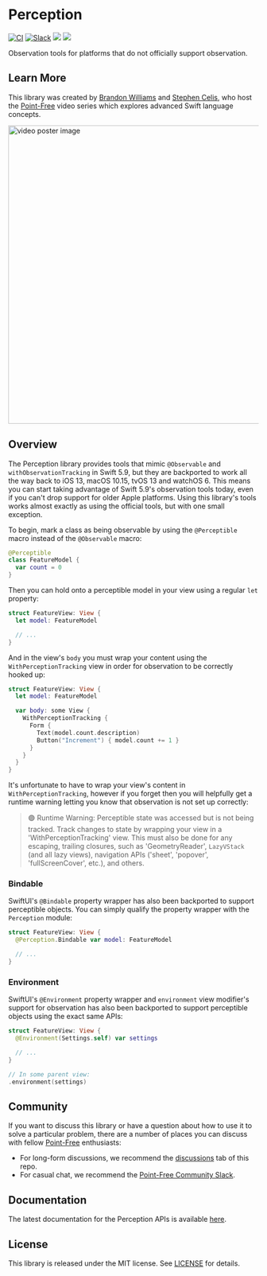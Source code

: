 # Perception

[![CI](https://github.com/pointfreeco/swift-perception/actions/workflows/ci.yml/badge.svg)](https://github.com/pointfreeco/swift-perception/actions/workflows/ci.yml)
[![Slack](https://img.shields.io/badge/slack-chat-informational.svg?label=Slack&logo=slack)](https://www.pointfree.co/slack-invite)
[![](https://img.shields.io/endpoint?url=https%3A%2F%2Fswiftpackageindex.com%2Fapi%2Fpackages%2Fpointfreeco%2Fswift-perception%2Fbadge%3Ftype%3Dswift-versions)](https://swiftpackageindex.com/pointfreeco/swift-perception)
[![](https://img.shields.io/endpoint?url=https%3A%2F%2Fswiftpackageindex.com%2Fapi%2Fpackages%2Fpointfreeco%2Fswift-perception%2Fbadge%3Ftype%3Dplatforms)](https://swiftpackageindex.com/pointfreeco/swift-perception)

Observation tools for platforms that do not officially support observation.

## Learn More

This library was created by [Brandon Williams][mbrandonw] and [Stephen Celis][stephencelis], who
host the [Point-Free][pointfreeco] video series which explores advanced Swift language concepts.

<a href="https://www.pointfree.co/">
  <img alt="video poster image" src="https://d3rccdn33rt8ze.cloudfront.net/episodes/0252.jpeg" width="600">
</a>

## Overview

The Perception library provides tools that mimic `@Observable` and `withObservationTracking` in
Swift 5.9, but they are backported to work all the way back to iOS 13, macOS 10.15, tvOS 13 and
watchOS 6. This means you can start taking advantage of Swift 5.9's observation tools today,
even if you can't drop support for older Apple platforms. Using this library's tools works almost
exactly as using the official tools, but with one small exception.

To begin, mark a class as being observable by using the `@Perceptible` macro instead of the
`@Observable` macro:

```swift
@Perceptible
class FeatureModel {
  var count = 0
}
```

Then you can hold onto a perceptible model in your view using a regular `let` property:

```swift
struct FeatureView: View {
  let model: FeatureModel

  // ...
}
```

And in the view's `body` you must wrap your content using the `WithPerceptionTracking` view in
order for observation to be correctly hooked up:

```swift
struct FeatureView: View {
  let model: FeatureModel

  var body: some View {
    WithPerceptionTracking {
      Form {
        Text(model.count.description)
        Button("Increment") { model.count += 1 }
      }
    }
  }
}
```

It's unfortunate to have to wrap your view's content in `WithPerceptionTracking`, however if you
forget then you will helpfully get a runtime warning letting you know that observation is not
set up correctly:

> 🟣 Runtime Warning: Perceptible state was accessed but is not being tracked. Track changes
> to state by wrapping your view in a 'WithPerceptionTracking' view. This must also be done
> for any escaping, trailing closures, such as 'GeometryReader', `LazyVStack` (and all lazy
> views), navigation APIs ('sheet', 'popover', 'fullScreenCover', etc.), and others.

### Bindable

SwiftUI's `@Bindable` property wrapper has also been backported to support perceptible objects. You
can simply qualify the property wrapper with the `Perception` module:

```swift
struct FeatureView: View {
  @Perception.Bindable var model: FeatureModel

  // ...
}
```

### Environment

SwiftUI's `@Environment` property wrapper and `environment` view modifier's support for observation
has also been backported to support perceptible objects using the exact same APIs:

```swift
struct FeatureView: View {
  @Environment(Settings.self) var settings

  // ...
}

// In some parent view:
.environment(settings)
```

## Community

If you want to discuss this library or have a question about how to use it to solve
a particular problem, there are a number of places you can discuss with fellow
[Point-Free](https://www.pointfree.co) enthusiasts:

* For long-form discussions, we recommend the
[discussions](https://github.com/pointfreeco/swift-perception/discussions) tab of this repo.
* For casual chat, we recommend the [Point-Free Community Slack](https://pointfree.co/slack-invite).

## Documentation

The latest documentation for the Perception APIs is available [here][docs].

## License

This library is released under the MIT license. See [LICENSE](LICENSE) for details.

[pointfreeco]: https://www.pointfree.co
[mbrandonw]: https://twitter.com/mbrandonw
[stephencelis]: https://twitter.com/stephencelis
[docs]: https://swiftpackageindex.com/pointfreeco/swift-perception/main/documentation/perceptioncore/perceptible
